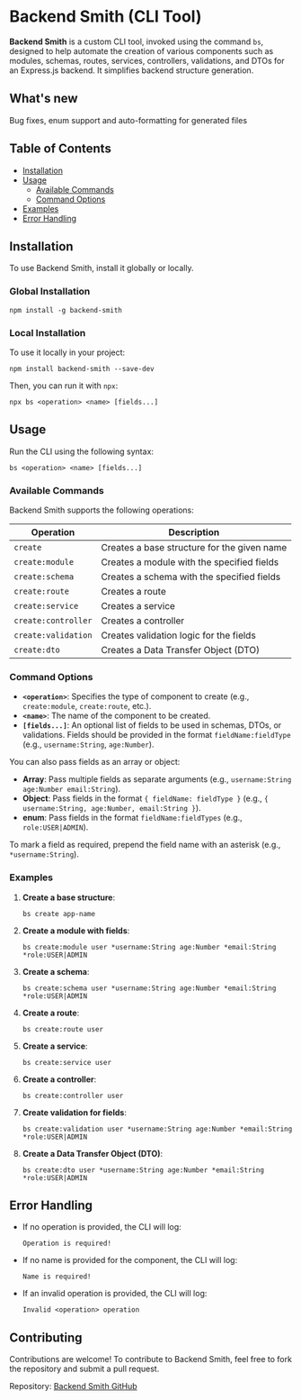 
# Backend Smith (CLI Tool)

**Backend Smith** is a custom CLI tool, invoked using the command `bs`, designed to help automate the creation of various components such as modules, schemas, routes, services, controllers, validations, and DTOs for an Express.js backend. It simplifies backend structure generation.

## What's new
Bug fixes, enum support and auto-formatting for generated files 

## Table of Contents

-   [Installation](#installation)
-   [Usage](#usage)
    -   [Available Commands](#available-commands)
    -   [Command Options](#command-options)
-   [Examples](#examples)
-   [Error Handling](#error-handling)

## Installation

To use Backend Smith, install it globally or locally.

### Global Installation

`npm install -g backend-smith` 

### Local Installation

To use it locally in your project:

`npm install backend-smith --save-dev` 

Then, you can run it with `npx`:

`npx bs <operation> <name> [fields...]` 

## Usage

Run the CLI using the following syntax:

`bs <operation> <name> [fields...]` 

### Available Commands

Backend Smith supports the following operations:

| Operation             | Description                                 |
|-----------------------|---------------------------------------------|
| `create`              | Creates a base structure for the given name |
| `create:module`       | Creates a module with the specified fields  |
| `create:schema`       | Creates a schema with the specified fields  |
| `create:route`        | Creates a route                             |
| `create:service`      | Creates a service                           |
| `create:controller`   | Creates a controller                        |
| `create:validation`   | Creates validation logic for the fields     |
| `create:dto`          | Creates a Data Transfer Object (DTO)        |


### Command Options

-   **`<operation>`**: Specifies the type of component to create (e.g., `create:module`, `create:route`, etc.).
-   **`<name>`**: The name of the component to be created.
-   **`[fields...]`**: An optional list of fields to be used in schemas, DTOs, or validations. Fields should be provided in the format `fieldName:fieldType` (e.g., `username:String`, `age:Number`).

You can also pass fields as an array or object:

-   **Array**: Pass multiple fields as separate arguments (e.g., `username:String age:Number email:String`).
-   **Object**: Pass fields in the format `{ fieldName: fieldType }` (e.g., `{ username:String, age:Number, email:String }`).
-   **enum**: Pass fields in the format `fieldName:fieldTypes` (e.g., `role:USER|ADMIN`).

To mark a field as required, prepend the field name with an asterisk (e.g., `*username:String`).

### Examples

1.  **Create a base structure**:
    
    `bs create app-name` 
    
2.  **Create a module with fields**:
    
    `bs create:module user *username:String age:Number *email:String *role:USER|ADMIN` 
    
3.  **Create a schema**:
    
    `bs create:schema user *username:String age:Number *email:String *role:USER|ADMIN` 
    
4.  **Create a route**:
    
    `bs create:route user` 
    
5.  **Create a service**:
    
    `bs create:service user` 
    
6.  **Create a controller**:
    
    `bs create:controller user` 
    
7.  **Create validation for fields**:
    
    `bs create:validation user *username:String age:Number *email:String *role:USER|ADMIN` 
    
8.  **Create a Data Transfer Object (DTO)**:
    
    `bs create:dto user *username:String age:Number *email:String *role:USER|ADMIN` 
    

## Error Handling

-   If no operation is provided, the CLI will log:
    
    `Operation is required!` 
    
-   If no name is provided for the component, the CLI will log:
    
    `Name is required!` 
    
-   If an invalid operation is provided, the CLI will log:
    
    `Invalid <operation> operation` 
    

## Contributing

Contributions are welcome! To contribute to Backend Smith, feel free to fork the repository and submit a pull request.

Repository: [Backend Smith GitHub](https://github.com/sandeep-6698/backend-smith)